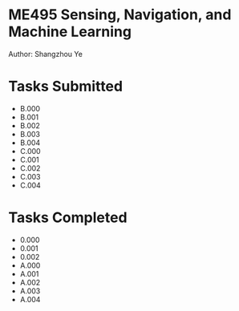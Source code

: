 # ME495 Sensing, Navigation, and Machine Learning
Author: Shangzhou Ye

# Tasks Submitted

- B.000
- B.001
- B.002
- B.003
- B.004
- C.000
- C.001
- C.002
- C.003
- C.004

# Tasks Completed

- 0.000
- 0.001
- 0.002
- A.000
- A.001
- A.002
- A.003
- A.004
